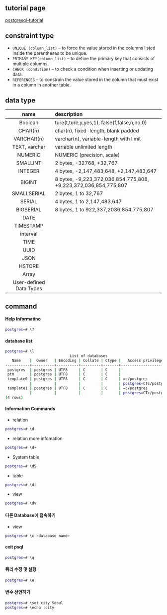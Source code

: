 ## tutorial page
[postgresql-tutorial](http://www.postgresqltutorial.com/)

## constraint type

- `UNIQUE (column_list)` –  to force the value stored in the columns listed inside the parentheses to be unique.
- `PRIMARY KEY(column_list)` – to define the primary key that consists of multiple columns.
- `CHECK (condition)` – to check a condition when inserting or updating data.
- `REFERENCES` – to constrain the value stored in the column that must exist in a column in another table.

## data type

|          name           | description                                                     |
| :---------------------: | :-------------------------------------------------------------- |
|         Boolean         | ture(t,ture,y,yes,1), false(f,false,n,no,0)                     |
|         CHAR(n)         | char(n), fixed-length, blank padded                             |
|       VARCHAR(n)        | varchar(n), variable-length with limit                          |
|      TEXT, varchar      | variable unlimited length                                       |
|         NUMERIC         | NUMERIC (precision, scale)                                      |
|        SMALLINT         | 2 bytes, -32768, +32,767                                        |
|         INTEGER         | 4 bytes, -2,147,483,648, +2,147,483,647                         |
|         BIGINT          | 8 bytes, -9,223,372,036,854,775,808, +9,223,372,036,854,775,807 |
|         SMALLSERIAL          |2 bytes, 1 to 32,767
|         SERIAL          |4 bytes, 1 to 2,147,483,647
|         BIGSERIAL          |8 bytes, 1 to 922,337,2036,854,775,807
|          DATE           |
|        TIMESTAMP        |
|        interval         |
|          TIME           |
|          UUID           |
|          JSON           |
|         HSTORE          |
|          Array          |
| User-defined Data Types |

## command
#### Help Informatino
```bash
postgres=# \?
```

#### database list
```bash
postgres=# \l
                             List of databases
   Name    |  Owner   | Encoding | Collate | Ctype |   Access privileges
-----------+----------+----------+---------+-------+-----------------------
 postgres  | postgres | UTF8     | C       | C     |
 ptm       | postgres | UTF8     | C       | C     |
 template0 | postgres | UTF8     | C       | C     | =c/postgres          +
           |          |          |         |       | postgres=CTc/postgres
 template1 | postgres | UTF8     | C       | C     | =c/postgres          +
           |          |          |         |       | postgres=CTc/postgres
(4 rows)

```


#### Information Commands
- relation
```bash
postgres=# \d
```

- relation more infomation
```bash
postgres=# \d+
```

- System table
```bash
postgres=# \dS
```

- table
```bash
postgres=# \dt
```

- view
```bash
postgres=# \dv
```

#### 다른 Database에 접속하기
- view
```bash
postgres=# \c <database name>
```

#### exit psql
```bash
postgres=# \q
```

#### 쿼리 수정 및 실행
```bash
postgres=# \e
```

#### 변수 선언하기
```bash
postgres=# \set city Seoul
postgres=# \echo :city
```
